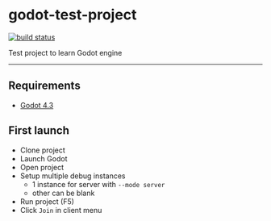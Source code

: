 # godot-test-project

[![build status](https://github.com/leutine/godot-test-project/actions/workflows/workflow.yml/badge.svg)](https://github.com/leutine/godot-test-project/actions/workflows/workflow.yml)

Test project to learn Godot engine 

---

## Requirements
- [Godot 4.3](https://godotengine.org/download)

## First launch
- Clone project
- Launch Godot
- Open project
- Setup multiple debug instances
  - 1 instance for server with `--mode server`
  - other can be blank
- Run project (F5)
- Click `Join` in client menu